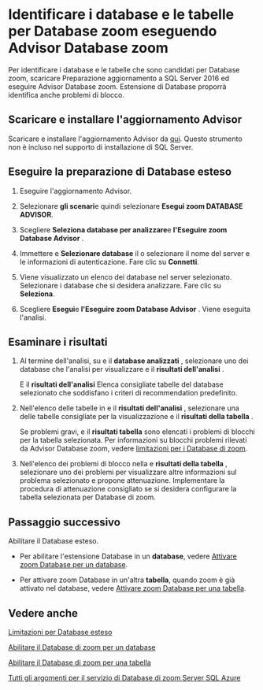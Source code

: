 <properties
    pageTitle="Identificare i database e le tabelle per Database zoom eseguendo zoom Database Advisor | Microsoft Azure"
    description="Informazioni su come identificare i database e le tabelle che sono candidati per il Database di zoom."
    services="sql-server-stretch-database"
    documentationCenter=""
    authors="douglaslMS"
    manager="jhubbard"
    editor=""/>

<tags
    ms.service="sql-server-stretch-database"
    ms.workload="data-management"
    ms.tgt_pltfrm="na"
    ms.devlang="na"
    ms.topic="article"
    ms.date="06/14/2016"
    ms.author="douglasl"/>

# <a name="identify-databases-and-tables-for-stretch-database-by-running-stretch-database-advisor"></a>Identificare i database e le tabelle per Database zoom eseguendo Advisor Database zoom

Per identificare i database e le tabelle che sono candidati per Database zoom, scaricare Preparazione aggiornamento a SQL Server 2016 ed eseguire Advisor Database zoom. Estensione di Database proporrà identifica anche problemi di blocco.

## <a name="download-and-install-upgrade-advisor"></a>Scaricare e installare l'aggiornamento Advisor
Scaricare e installare l'aggiornamento Advisor da [qui](http://go.microsoft.com/fwlink/?LinkID=613421). Questo strumento non è incluso nel supporto di installazione di SQL Server.

## <a name="run-the-stretch-database-advisor"></a>Eseguire la preparazione di Database esteso

1.  Eseguire l'aggiornamento Advisor.

2.  Selezionare **gli scenari**e quindi selezionare **Esegui zoom DATABASE ADVISOR**.

3.  Scegliere **Seleziona database per analizzare**e **l'Eseguire zoom Database Advisor** .

4.  Immettere e **Selezionare database** il o selezionare il nome del server e le informazioni di autenticazione. Fare clic su **Connetti**.

5.  Viene visualizzato un elenco dei database nel server selezionato. Selezionare i database che si desidera analizzare. Fare clic su **Seleziona**.

6.  Scegliere **Esegui**e **l'Eseguire zoom Database Advisor** .  Viene eseguita l'analisi.

## <a name="review-the-results"></a>Esaminare i risultati

1.  Al termine dell'analisi, su e il **database analizzati** , selezionare uno dei database che l'analisi per visualizzare e il **risultati dell'analisi** .

    E il **risultati dell'analisi** Elenca consigliate tabelle del database selezionato che soddisfano i criteri di recommendation predefinito.

2.  Nell'elenco delle tabelle in e il **risultati dell'analisi** , selezionare una delle tabelle consigliate per la visualizzazione e il **risultati della tabella** .

    Se problemi gravi, e il **risultati tabella** sono elencati i problemi di blocchi per la tabella selezionata. Per informazioni su blocchi problemi rilevati da Advisor Database zoom, vedere [limitazioni per i Database di zoom](sql-server-stretch-database-limitations.md).

3.  Nell'elenco dei problemi di blocco nella e **risultati della tabella** , selezionare uno dei problemi per visualizzare altre informazioni sul problema selezionato e propone attenuazione. Implementare la procedura di attenuazione consigliato se si desidera configurare la tabella selezionata per Database di zoom.

## <a name="next-step"></a>Passaggio successivo
Abilitare il Database esteso.

-   Per abilitare l'estensione Database in un **database**, vedere [Attivare zoom Database per un database](sql-server-stretch-database-enable-database.md).

-   Per attivare zoom Database in un'altra **tabella**, quando zoom è già attivato nel database, vedere [Attivare zoom Database per una tabella](sql-server-stretch-database-enable-table.md).

## <a name="see-also"></a>Vedere anche

[Limitazioni per Database esteso](sql-server-stretch-database-limitations.md)

[Abilitare il Database di zoom per un database](sql-server-stretch-database-enable-database.md)

[Abilitare il Database di zoom per una tabella](sql-server-stretch-database-enable-table.md)

[Tutti gli argomenti per il servizio di Database di zoom Server SQL Azure](sql-server-stretch-database-index-all-articles.md)

